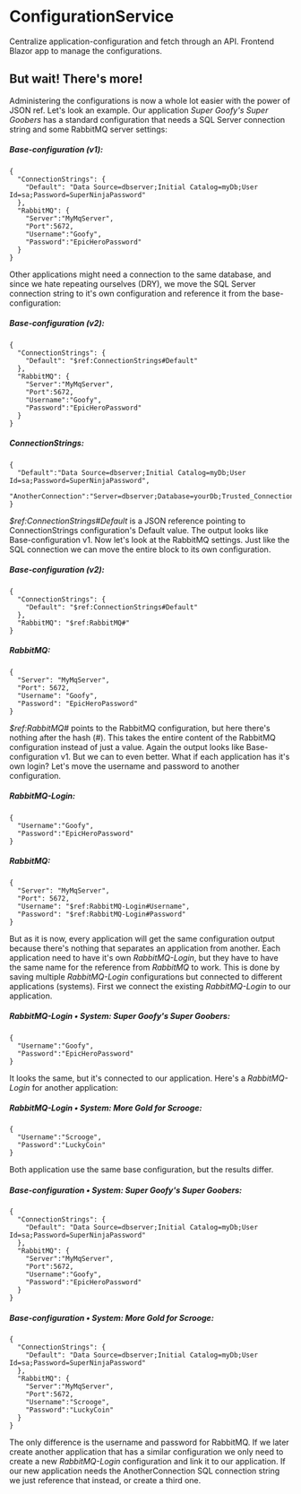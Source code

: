 
# ConfigurationService

Centralize application-configuration and fetch through an API.
Frontend Blazor app to manage the configurations.

## But wait! There's more!
Administering the configurations is now a whole lot easier with the power of JSON ref.
Let's look an example.
Our application *Super Goofy's Super Goobers* has a standard configuration that needs a SQL Server connection string and some RabbitMQ server settings:

##### *Base-configuration (v1):*
    {
      "ConnectionStrings": {
        "Default": "Data Source=dbserver;Initial Catalog=myDb;User Id=sa;Password=SuperNinjaPassword"
      },
      "RabbitMQ": {
        "Server":"MyMqServer",
        "Port":5672,
        "Username":"Goofy",
        "Password":"EpicHeroPassword"
      }
    }
Other applications might need a connection to the same database, and since we hate repeating ourselves (DRY), we move the SQL Server connection string to it's own configuration and reference it from the base-configuration:

##### *Base-configuration (v2):*
    {
      "ConnectionStrings": {
        "Default": "$ref:ConnectionStrings#Default"
      },
      "RabbitMQ": {
        "Server":"MyMqServer",
        "Port":5672,
        "Username":"Goofy",
        "Password":"EpicHeroPassword"
      }
    }

##### *ConnectionStrings:*
    {
      "Default":"Data Source=dbserver;Initial Catalog=myDb;User Id=sa;Password=SuperNinjaPassword",
      "AnotherConnection":"Server=dbserver;Database=yourDb;Trusted_Connection=True"
    }
*$ref:ConnectionStrings#Default* is a JSON reference pointing to ConnectionStrings configuration's Default value. The output looks like Base-configuration v1.
Now let's look at the RabbitMQ settings. Just like the SQL connection we can move the entire block to its own configuration.
##### *Base-configuration (v2):*
    {
      "ConnectionStrings": {
        "Default": "$ref:ConnectionStrings#Default"
      },
      "RabbitMQ": "$ref:RabbitMQ#"
    }
##### *RabbitMQ:*
    {
      "Server": "MyMqServer",
      "Port": 5672,
      "Username": "Goofy",
      "Password": "EpicHeroPassword"
    }
*$ref:RabbitMQ#* points to the RabbitMQ configuration, but here there's nothing after the hash (#). This takes the entire content of the RabbitMQ configuration instead of just a value. Again the output looks like Base-configuration v1.
But we can to even better. What if each application has it's own login? Let's move the username and password to another configuration.
##### *RabbitMQ-Login:*
    {
      "Username":"Goofy",
      "Password":"EpicHeroPassword"
    }
##### *RabbitMQ:*
    {
      "Server": "MyMqServer",
      "Port": 5672,
      "Username": "$ref:RabbitMQ-Login#Username",
      "Password": "$ref:RabbitMQ-Login#Password"
    }
But as it is now, every application will get the same configuration output because there's nothing that separates an application from another. Each application need to have it's own *RabbitMQ-Login*, but they have to have the same name for the reference from *RabbitMQ* to work. This is done by saving multiple *RabbitMQ-Login* configurations but connected to different applications (systems).
First we connect the existing *RabbitMQ-Login* to our application.
##### *RabbitMQ-Login • System: Super Goofy's Super Goobers:*
    {
      "Username":"Goofy",
      "Password":"EpicHeroPassword"
    }
It looks the same, but it's connected to our application.
Here's a *RabbitMQ-Login* for another application:
##### *RabbitMQ-Login • System: More Gold for Scrooge:*
    {
      "Username":"Scrooge",
      "Password":"LuckyCoin"
    }
Both application use the same base configuration, but the results differ.
##### *Base-configuration • System: Super Goofy's Super Goobers:*
    {
      "ConnectionStrings": {
        "Default": "Data Source=dbserver;Initial Catalog=myDb;User Id=sa;Password=SuperNinjaPassword"
      },
      "RabbitMQ": {
        "Server":"MyMqServer",
        "Port":5672,
        "Username":"Goofy",
        "Password":"EpicHeroPassword"
      }
    }

##### *Base-configuration • System: More Gold for Scrooge:*
    {
      "ConnectionStrings": {
        "Default": "Data Source=dbserver;Initial Catalog=myDb;User Id=sa;Password=SuperNinjaPassword"
      },
      "RabbitMQ": {
        "Server":"MyMqServer",
        "Port":5672,
        "Username":"Scrooge",
        "Password":"LuckyCoin"
      }
    }
The only difference is the username and password for RabbitMQ. If we later create another application that has a similar configuration we only need to create a new *RabbitMQ-Login* configuration and link it to our application. If our new application needs the AnotherConnection SQL connection string we just reference that instead, or create a third one.
